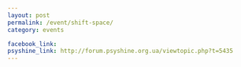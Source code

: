```yaml
---
layout: post
permalink: /event/shift-space/
category: events

facebook_link: 
psyshine_link: http://forum.psyshine.org.ua/viewtopic.php?t=5435
---
```


